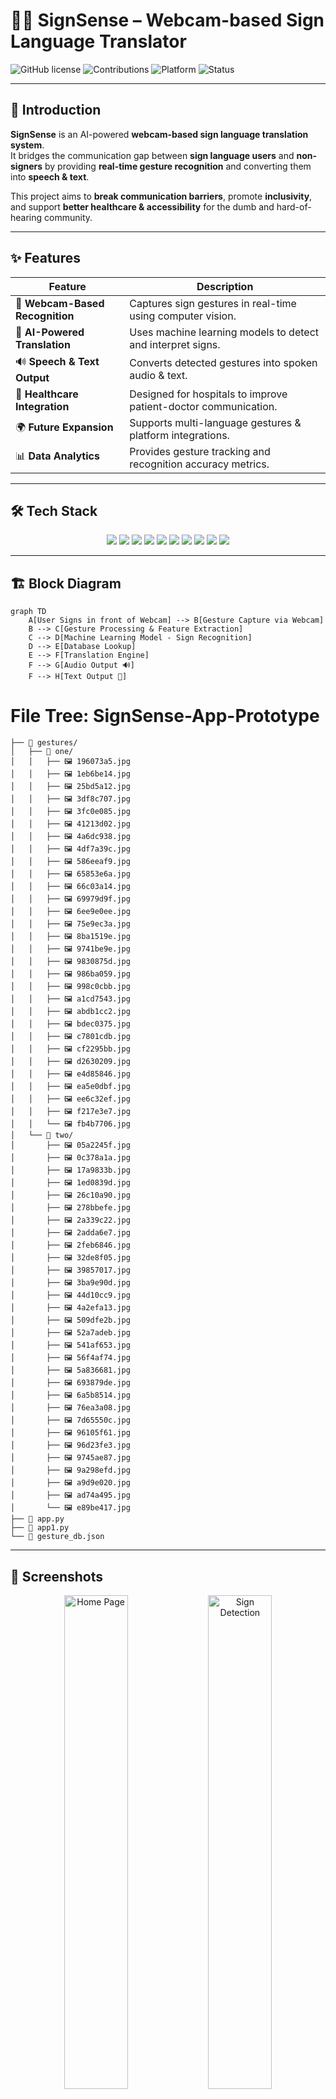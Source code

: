 # 🧏‍♂️ SignSense – Webcam-based Sign Language Translator  

![GitHub license](https://img.shields.io/github/license/your-username/SignSense?style=flat-square&color=blue)   ![Contributions](https://img.shields.io/badge/Contributions-Welcome-orange?style=flat-square)  ![Platform](https://img.shields.io/badge/Platform-Web%20%7C%20AI-yellow?style=flat-square)  ![Status](https://img.shields.io/badge/Status-Prototype-success?style=flat-square)  

---

## 🚀 Introduction  
**SignSense** is an AI-powered **webcam-based sign language translation system**.  
It bridges the communication gap between **sign language users** and **non-signers** by providing **real-time gesture recognition** and converting them into **speech & text**.  

This project aims to **break communication barriers**, promote **inclusivity**, and support **better healthcare & accessibility** for the dumb and hard-of-hearing community.  

---

## ✨ Features  

| Feature | Description |
|---------|-------------|
| 🎥 **Webcam-Based Recognition** | Captures sign gestures in real-time using computer vision. |
| 🧠 **AI-Powered Translation** | Uses machine learning models to detect and interpret signs. |
| 🔊 **Speech & Text Output** | Converts detected gestures into spoken audio & text. |
| 🏥 **Healthcare Integration** | Designed for hospitals to improve patient-doctor communication. |
| 🌍 **Future Expansion** | Supports multi-language gestures & platform integrations. |
| 📊 **Data Analytics** | Provides gesture tracking and recognition accuracy metrics. |

---

## 🛠 Tech Stack  

<p align="center">
  <!-- Frontend -->
  <img src="https://img.shields.io/badge/HTML5-E34F26?style=for-the-badge&logo=html5&logoColor=white"/>
  <img src="https://img.shields.io/badge/CSS3-1572B6?style=for-the-badge&logo=css3&logoColor=white"/>
  <img src="https://img.shields.io/badge/TypeScript-3178C6?style=for-the-badge&logo=typescript&logoColor=white"/>
  <img src="https://img.shields.io/badge/Vite-646CFF?style=for-the-badge&logo=vite&logoColor=white"/>
  <img src="https://img.shields.io/badge/Tailwind_CSS-38B2AC?style=for-the-badge&logo=tailwind-css&logoColor=white"/>

  <!-- Backend & AI -->
  <img src="https://img.shields.io/badge/Python-3776AB?style=for-the-badge&logo=python&logoColor=white"/>
  <img src="https://img.shields.io/badge/OpenCV-5C3EE8?style=for-the-badge&logo=opencv&logoColor=white"/>
  <img src="https://img.shields.io/badge/Teachable%20Machine-FF4B4B?style=for-the-badge&logo=google&logoColor=white"/>
  <img src="https://img.shields.io/badge/TensorFlow-FF6F00?style=for-the-badge&logo=tensorflow&logoColor=white"/>

  <!-- Tools -->
  <img src="https://img.shields.io/badge/VS%20Code-007ACC?style=for-the-badge&logo=visual-studio-code&logoColor=white"/>
</p>


---

## 🏗 Block Diagram  

```mermaid
graph TD
    A[User Signs in front of Webcam] --> B[Gesture Capture via Webcam]
    B --> C[Gesture Processing & Feature Extraction]
    C --> D[Machine Learning Model - Sign Recognition]
    D --> E[Database Lookup]
    E --> F[Translation Engine]
    F --> G[Audio Output 🔊]
    F --> H[Text Output 📝]
```

# File Tree: SignSense-App-Prototype

```
├── 📁 gestures/
│   ├── 📁 one/
│   │   ├── 🖼️ 196073a5.jpg
│   │   ├── 🖼️ 1eb6be14.jpg
│   │   ├── 🖼️ 25bd5a12.jpg
│   │   ├── 🖼️ 3df8c707.jpg
│   │   ├── 🖼️ 3fc0e085.jpg
│   │   ├── 🖼️ 41213d02.jpg
│   │   ├── 🖼️ 4a6dc938.jpg
│   │   ├── 🖼️ 4df7a39c.jpg
│   │   ├── 🖼️ 586eeaf9.jpg
│   │   ├── 🖼️ 65853e6a.jpg
│   │   ├── 🖼️ 66c03a14.jpg
│   │   ├── 🖼️ 69979d9f.jpg
│   │   ├── 🖼️ 6ee9e0ee.jpg
│   │   ├── 🖼️ 75e9ec3a.jpg
│   │   ├── 🖼️ 8ba1519e.jpg
│   │   ├── 🖼️ 9741be9e.jpg
│   │   ├── 🖼️ 9830875d.jpg
│   │   ├── 🖼️ 986ba059.jpg
│   │   ├── 🖼️ 998c0cbb.jpg
│   │   ├── 🖼️ a1cd7543.jpg
│   │   ├── 🖼️ abdb1cc2.jpg
│   │   ├── 🖼️ bdec0375.jpg
│   │   ├── 🖼️ c7801cdb.jpg
│   │   ├── 🖼️ cf2295bb.jpg
│   │   ├── 🖼️ d2630209.jpg
│   │   ├── 🖼️ e4d85846.jpg
│   │   ├── 🖼️ ea5e0dbf.jpg
│   │   ├── 🖼️ ee6c32ef.jpg
│   │   ├── 🖼️ f217e3e7.jpg
│   │   └── 🖼️ fb4b7706.jpg
│   └── 📁 two/
│       ├── 🖼️ 05a2245f.jpg
│       ├── 🖼️ 0c378a1a.jpg
│       ├── 🖼️ 17a9833b.jpg
│       ├── 🖼️ 1ed0839d.jpg
│       ├── 🖼️ 26c10a90.jpg
│       ├── 🖼️ 278bbefe.jpg
│       ├── 🖼️ 2a339c22.jpg
│       ├── 🖼️ 2adda6e7.jpg
│       ├── 🖼️ 2feb6846.jpg
│       ├── 🖼️ 32de8f05.jpg
│       ├── 🖼️ 39857017.jpg
│       ├── 🖼️ 3ba9e90d.jpg
│       ├── 🖼️ 44d10cc9.jpg
│       ├── 🖼️ 4a2efa13.jpg
│       ├── 🖼️ 509dfe2b.jpg
│       ├── 🖼️ 52a7adeb.jpg
│       ├── 🖼️ 541af653.jpg
│       ├── 🖼️ 56f4af74.jpg
│       ├── 🖼️ 5a836681.jpg
│       ├── 🖼️ 693879de.jpg
│       ├── 🖼️ 6a5b8514.jpg
│       ├── 🖼️ 76ea3a08.jpg
│       ├── 🖼️ 7d65550c.jpg
│       ├── 🖼️ 96105f61.jpg
│       ├── 🖼️ 96d23fe3.jpg
│       ├── 🖼️ 9745ae87.jpg
│       ├── 🖼️ 9a298efd.jpg
│       ├── 🖼️ a9d9e020.jpg
│       ├── 🖼️ ad74a495.jpg
│       └── 🖼️ e89be417.jpg
├── 🐍 app.py
├── 🐍 app1.py
└── 📄 gesture_db.json
```

---

## 📸 Screenshots  

<p align="center">
  <!-- Replace these image paths with your actual project screenshots -->
  <img src="images/ss1.png" alt="Home Page" width="45%"/>
  <img src="images/ss2.png" alt="Sign Detection" width="45%"/>
</p>

<p align="center">
  <img src="assets/screenshot3.png" alt="Translation Output" width="45%"/>
  <img src="assets/screenshot4.png" alt="Dashboard" width="45%"/>
</p> 

---

## File Tree: SignSense-Frontend

```
├── 📁 .vite/
│   ├── 📁 deps_temp_0cd38d1b/
│   │   └── 📄 package.json
│   └── 📁 deps_temp_deb1649f/
│       └── 📄 package.json
├── 📁 .vscode/ 🚫 (auto-hidden)
└── 📁 signsense-ai-translator-main/
    ├── 📁 node_modules/ 🚫 (auto-hidden)
    ├── 📁 public/
    │   ├── 🖼️ favicon.ico
    │   ├── 🖼️ placeholder.svg
    │   └── 📄 robots.txt
    ├── 📁 src/
    │   ├── 📁 components/
    │   │   ├── 📁 ui/
    │   │   │   ├── 📄 accordion.tsx
    │   │   │   ├── 📄 alert-dialog.tsx
    │   │   │   ├── 📄 alert.tsx
    │   │   │   ├── 📄 aspect-ratio.tsx
    │   │   │   ├── 📄 avatar.tsx
    │   │   │   ├── 📄 badge.tsx
    │   │   │   ├── 📄 breadcrumb.tsx
    │   │   │   ├── 📄 button.tsx
    │   │   │   ├── 📄 calendar.tsx
    │   │   │   ├── 📄 card.tsx
    │   │   │   ├── 📄 carousel.tsx
    │   │   │   ├── 📄 chart.tsx
    │   │   │   ├── 📄 checkbox.tsx
    │   │   │   ├── 📄 collapsible.tsx
    │   │   │   ├── 📄 command.tsx
    │   │   │   ├── 📄 context-menu.tsx
    │   │   │   ├── 📄 dialog.tsx
    │   │   │   ├── 📄 drawer.tsx
    │   │   │   ├── 📄 dropdown-menu.tsx
    │   │   │   ├── 📄 form.tsx
    │   │   │   ├── 📄 hover-card.tsx
    │   │   │   ├── 📄 input-otp.tsx
    │   │   │   ├── 📄 input.tsx
    │   │   │   ├── 📄 label.tsx
    │   │   │   ├── 📄 menubar.tsx
    │   │   │   ├── 📄 navigation-menu.tsx
    │   │   │   ├── 📄 pagination.tsx
    │   │   │   ├── 📄 popover.tsx
    │   │   │   ├── 📄 progress.tsx
    │   │   │   ├── 📄 radio-group.tsx
    │   │   │   ├── 📄 resizable.tsx
    │   │   │   ├── 📄 scroll-area.tsx
    │   │   │   ├── 📄 select.tsx
    │   │   │   ├── 📄 separator.tsx
    │   │   │   ├── 📄 sheet.tsx
    │   │   │   ├── 📄 sidebar.tsx
    │   │   │   ├── 📄 skeleton.tsx
    │   │   │   ├── 📄 slider.tsx
    │   │   │   ├── 📄 sonner.tsx
    │   │   │   ├── 📄 switch.tsx
    │   │   │   ├── 📄 table.tsx
    │   │   │   ├── 📄 tabs.tsx
    │   │   │   ├── 📄 textarea.tsx
    │   │   │   ├── 📄 toast.tsx
    │   │   │   ├── 📄 toaster.tsx
    │   │   │   ├── 📄 toggle-group.tsx
    │   │   │   ├── 📄 toggle.tsx
    │   │   │   ├── 📄 tooltip.tsx
    │   │   │   └── 📄 use-toast.ts
    │   │   ├── 📄 Footer.tsx
    │   │   └── 📄 Navigation.tsx
    │   ├── 📁 hooks/
    │   │   ├── 📄 use-mobile.tsx
    │   │   └── 📄 use-toast.ts
    │   ├── 📁 lib/
    │   │   └── 📄 utils.ts
    │   ├── 📁 pages/
    │   │   ├── 📄 Contact.tsx
    │   │   ├── 📄 GoalAndImpact.tsx
    │   │   ├── 📄 HowItWorks.tsx
    │   │   ├── 📄 Index.tsx
    │   │   ├── 📄 LiveTranslation.tsx
    │   │   ├── 📄 NotFound.tsx
    │   │   ├── 📄 StreamlitApp.tsx
    │   │   ├── 📄 TeachableMachine.tsx
    │   │   └── 📄 TechStack.tsx
    │   ├── 🎨 App.css
    │   ├── 📄 App.tsx
    │   ├── 🎨 index.css
    │   ├── 📄 main.tsx
    │   └── 📄 vite-env.d.ts
    ├── 🚫 .gitignore
    ├── 📖 README.md
    ├── 📄 bun.lockb
    ├── 📄 components.json
    ├── 📄 eslint.config.js
    ├── 🌐 index.html
    ├── 📄 package-lock.json
    ├── 📄 package.json
    ├── 📄 postcss.config.js
    ├── 📄 tailwind.config.ts
    ├── 📄 tsconfig.app.json
    ├── 📄 tsconfig.json
    ├── 📄 tsconfig.node.json
    └── 📄 vite.config.ts
```

---
